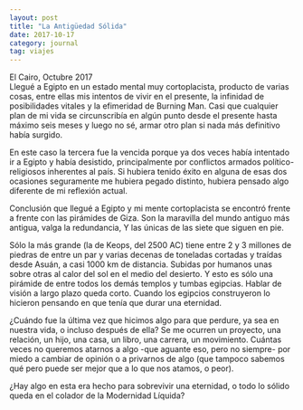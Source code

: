 ```yaml
---
layout: post
title: "La Antigüedad Sólida"
date: 2017-10-17
category: journal
tag: viajes
---
```

  
El Cairo, Octubre 2017  
Llegué a Egipto en un estado mental muy cortoplacista, producto de varias cosas, entre ellas mis intentos de vivir en el presente, la infinidad de posibilidades vitales y la efimeridad de Burning Man. Casi que cualquier plan de mi vida se circunscribía en algún punto desde el presente hasta máximo seis meses y luego no sé, armar otro plan si nada más definitivo había surgido.

En este caso la tercera fue la vencida porque ya dos veces había intentado ir a Egipto y había desistido, principalmente por conflictos armados político-religiosos inherentes al país. Si hubiera tenido éxito en alguna de esas dos ocasiones seguramente me hubiera pegado distinto, hubiera pensado algo diferente de mi reflexión actual.

Conclusión que llegué a Egipto y mi mente cortoplacista se encontró frente a frente con las pirámides de Giza. Son la maravilla del mundo antiguo más antigua, valga la redundancia, Y las únicas de las siete que siguen en pie.

Sólo la más grande (la de Keops, del 2500 AC) tiene entre 2 y 3 millones de piedras de entre un par y varias decenas de toneladas cortadas y traídas desde Asuán, a casi 1000 km de distancia. Subidas por humanos unas sobre otras al calor del sol en el medio del desierto. Y esto es sólo una pirámide de entre todos los demás templos y tumbas egipcias. Hablar de visión a largo plazo queda corto. Cuando los egipcios construyeron lo hicieron pensando en que tenía que durar una eternidad.

¿Cuándo fue la última vez que hicimos algo para que perdure, ya sea en nuestra vida, o incluso después de ella? Se me ocurren un proyecto, una relación, un hijo, una casa, un libro, una carrera, un movimiento. Cuántas veces no queremos atarnos a algo -que aguante eso, pero no siempre- por miedo a cambiar de opinión o a privarnos de algo (que tampoco sabemos qué pero puede ser mejor que a lo que nos atamos, o peor).

¿Hay algo en esta era hecho para sobrevivir una eternidad, o todo lo sólido queda en el colador de la Modernidad Líquida?


